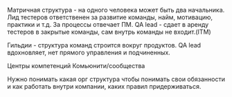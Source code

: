 Матричная структура - на одного человека может быть два начальника. Лид тестеров ответственен за развитие команды, найм, мотивацию, практики и т.д. За процессы отвечает ПМ. QA lead - сдает в аренду тестеров в закрытые команды, сам внутрь команды не входит.(ITM)

Гильдии - структура команд строится вокруг продуктов. QA lead вдохновляет, нет прямого управления и подчиненных.

Центры компетенций
Комьюнити/сообщества


Нужно понимать какая орг структура чтобы понимать свои обязанности и как работать внутри компании, каких правил придерживаться.